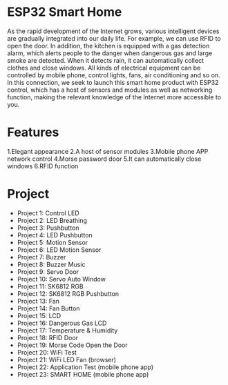 # ESP32 Smart Home
As the rapid development of the Internet grows, various intelligent devices are gradually integrated into our daily life.
For example, we can use RFID to open the door. In addition, the kitchen is equipped with a gas detection alarm, 
which alerts people to the danger when dangerous gas and large smoke are detected. 
When it detects rain, it can automatically collect clothes and close windows. 
All kinds of electrical equipment can be controlled by mobile phone, control lights, fans, air conditioning and so on.
In this connection, we seek to launch this smart home product with ESP32 control, which has a host of sensors and modules as well as networking function, 
making the relevant knowledge of the Internet more accessible to you.

# **Features**

1.Elegant appearance
2.A host of sensor modules
3.Mobile phone APP network control
4.Morse password door
5.It can automatically close windows
6.RFID function

# **Project**

- Project 1: Control LED
- Project 2: LED Breathing
- Project 3: Pushbutton
- Project 4: LED Pushbutton
- Project 5: Motion Sensor
- Project 6: LED Motion Sensor
- Project 7: Buzzer
- Project 8: Buzzer Music
- Project 9: Servo Door
- Project 10: Servo Auto Window
- Project 11: SK6812 RGB
- Project 12: SK6812 RGB Pushbutton
- Project 13: Fan
- Project 14: Fan Button
- Project 15: LCD
- Project 16: Dangerous Gas LCD
- Project 17: Temperature & Humidity
- Project 18: RFID Door
- Project 19: Morse Code Open the Door
- Project 20: WiFi Test
- Project 21: WiFi LED Fan (browser)
- Project 22: Application Test (mobile phone app)
- Project 23: SMART HOME (mobile phone app)

